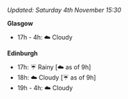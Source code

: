 *Updated: Saturday 4th November 15:30*

**Glasgow**

* 17h - 4h: :cloud: Cloudy

**Edinburgh**

* 17h: :umbrella: Rainy [:cloud: as of 9h]
* 18h: :cloud: Cloudy [:umbrella: as of 9h]
* 19h - 4h: :cloud: Cloudy
